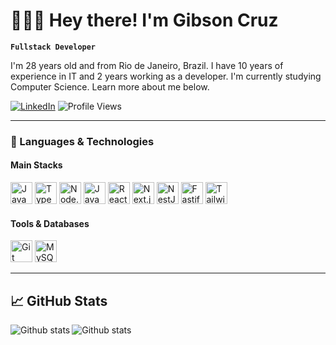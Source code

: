 # 🧑🏻‍💻 Hey there! I'm Gibson Cruz

**`Fullstack Developer`**

I'm 28 years old and from Rio de Janeiro, Brazil. I have 10 years of experience in IT and 2 years working as a developer. I'm currently studying Computer Science. Learn more about me below.

[![LinkedIn](https://img.shields.io/badge/LinkedIn-blue?logo=linkedin&style=for-the-badge)](https://www.linkedin.com/in/gibson-cs/)
![Profile Views](https://komarev.com/ghpvc/?username=gibsoncs&color=blue)

---

### 🚀 Languages & Technologies

#### **Main Stacks**

<p align="left">
  <img src="https://cdn.jsdelivr.net/gh/devicons/devicon/icons/javascript/javascript-original.svg" width="35" title="JavaScript"/>
  <img src="https://cdn.jsdelivr.net/gh/devicons/devicon/icons/typescript/typescript-original.svg" width="35" title="TypeScript"/>
  <img src="https://cdn.jsdelivr.net/gh/devicons/devicon/icons/nodejs/nodejs-original.svg" width="35" title="Node.js"/>
  <img src="https://cdn.jsdelivr.net/gh/devicons/devicon/icons/java/java-original.svg" width="35" title="Java"/>
  <img src="https://cdn.jsdelivr.net/gh/devicons/devicon/icons/react/react-original.svg" width="35" title="React"/>
  <img src="https://cdn.jsdelivr.net/gh/devicons/devicon/icons/nextjs/nextjs-original.svg" width="35" title="Next.js"/>
  <img src="https://cdn.jsdelivr.net/gh/devicons/devicon/icons/nestjs/nestjs-original.svg" width="35" title="NestJS"/>
  <img src="https://cdn.jsdelivr.net/gh/devicons/devicon/icons/fastify/fastify-original.svg" width="35" title="Fastify"/>
  <img src="https://cdn.jsdelivr.net/gh/devicons/devicon/icons/tailwindcss/tailwindcss-original.svg" width="35" title="Tailwind CSS"/>
</p>

#### **Tools & Databases**

<p align="left">
  <img src="https://cdn.jsdelivr.net/gh/devicons/devicon/icons/git/git-original.svg" width="35" title="Git"/>
  <img src="https://cdn.jsdelivr.net/gh/devicons/devicon/icons/mysql/mysql-original.svg" width="35" title="MySQL"/>
</p>

---

## 📈 GitHub Stats

<img
  align="left"
  src="https://github-readme-streak-stats.herokuapp.com/?user=gibsoncs&theme=dark&hide_border=false"
  alt="Github stats"
/>
<img
  align="left"
  src="https://github-readme-stats.vercel.app/api/top-langs/?username=gibsoncs&theme=dark&hide_border=false&include_all_commits=true&count_private=true&layout=compact"
  alt="Github stats"
/>

